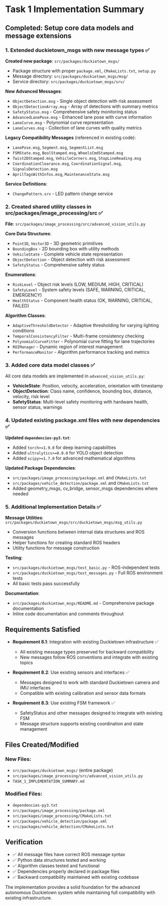 # Task 1 Implementation Summary

## Completed: Setup core data models and message extensions

### 1. Extended duckietown_msgs with new message types ✅

**Created new package**: `src/packages/duckietown_msgs/`
- Package structure with proper `package.xml`, `CMakeLists.txt`, `setup.py`
- Message directory: `src/packages/duckietown_msgs/msg/`
- Service directory: `src/packages/duckietown_msgs/srv/`

**New Advanced Messages**:
- `ObjectDetection.msg` - Single object detection with risk assessment
- `ObjectDetectionArray.msg` - Array of detections with summary metrics
- `SafetyStatus.msg` - Comprehensive safety monitoring status
- `AdvancedLanePose.msg` - Enhanced lane pose with curve information
- `LaneCurve.msg` - Polynomial curve representation
- `LaneCurves.msg` - Collection of lane curves with quality metrics

**Legacy Compatibility Messages** (referenced in existing code):
- `LanePose.msg`, `Segment.msg`, `SegmentList.msg`
- `FSMState.msg`, `BoolStamped.msg`, `WheelsCmdStamped.msg`
- `Twist2DStamped.msg`, `VehicleCorners.msg`, `StopLineReading.msg`
- `CoordinationClearance.msg`, `CoordinationSignal.msg`, `SignalsDetection.msg`
- `AprilTagsWithInfos.msg`, `MaintenanceState.msg`

**Service Definitions**:
- `ChangePattern.srv` - LED pattern change service

### 2. Created shared utility classes in src/packages/image_processing/src ✅

**File**: `src/packages/image_processing/src/advanced_vision_utils.py`

**Core Data Structures**:
- `Point3D`, `Vector3D` - 3D geometric primitives
- `BoundingBox` - 2D bounding box with utility methods
- `VehicleState` - Complete vehicle state representation
- `ObjectDetection` - Object detection with risk assessment
- `SafetyStatus` - Comprehensive safety status

**Enumerations**:
- `RiskLevel` - Object risk levels (LOW, MEDIUM, HIGH, CRITICAL)
- `SafetyLevel` - System safety levels (SAFE, WARNING, CRITICAL, EMERGENCY)
- `HealthStatus` - Component health status (OK, WARNING, CRITICAL, FAILED)

**Algorithm Classes**:
- `AdaptiveThresholdDetector` - Adaptive thresholding for varying lighting conditions
- `TemporalConsistencyFilter` - Multi-frame consistency checking
- `PolynomialCurveFitter` - Polynomial curve fitting for lane trajectories
- `ROIManager` - Dynamic region of interest management
- `PerformanceMonitor` - Algorithm performance tracking and metrics

### 3. Added core data model classes ✅

All core data models are implemented in `advanced_vision_utils.py`:
- **VehicleState**: Position, velocity, acceleration, orientation with timestamp
- **ObjectDetection**: Class name, confidence, bounding box, distance, velocity, risk level
- **SafetyStatus**: Multi-level safety monitoring with hardware health, sensor status, warnings

### 4. Updated existing package.xml files with new dependencies ✅

**Updated `dependencies-py3.txt`**:
- Added `torch>=1.9.0` for deep learning capabilities
- Added `ultralytics>=8.0.0` for YOLO object detection
- Added `scipy>=1.7.0` for advanced mathematical algorithms

**Updated Package Dependencies**:
- `src/packages/image_processing/package.xml` and `CMakeLists.txt`
- `src/packages/vehicle_detection/package.xml` and `CMakeLists.txt`
- Added geometry_msgs, cv_bridge, sensor_msgs dependencies where needed

### 5. Additional Implementation Details ✅

**Message Utilities**: `src/packages/duckietown_msgs/src/duckietown_msgs/msg_utils.py`
- Conversion functions between internal data structures and ROS messages
- Helper functions for creating standard ROS headers
- Utility functions for message construction

**Testing**:
- `src/packages/duckietown_msgs/test_basic.py` - ROS-independent tests
- `src/packages/duckietown_msgs/test_messages.py` - Full ROS environment tests
- All basic tests pass successfully

**Documentation**:
- `src/packages/duckietown_msgs/README.md` - Comprehensive package documentation
- Inline code documentation and comments throughout

## Requirements Satisfied

- **Requirement 8.1**: Integration with existing Duckietown infrastructure ✅
  - All existing message types preserved for backward compatibility
  - New messages follow ROS conventions and integrate with existing topics

- **Requirement 8.2**: Use existing sensors and interfaces ✅
  - Messages designed to work with standard Duckietown camera and IMU interfaces
  - Compatible with existing calibration and sensor data formats

- **Requirement 8.3**: Use existing FSM framework ✅
  - SafetyStatus and other messages designed to integrate with existing FSM
  - Message structure supports existing coordination and state management

## Files Created/Modified

### New Files:
- `src/packages/duckietown_msgs/` (entire package)
- `src/packages/image_processing/src/advanced_vision_utils.py`
- `TASK_1_IMPLEMENTATION_SUMMARY.md`

### Modified Files:
- `dependencies-py3.txt`
- `src/packages/image_processing/package.xml`
- `src/packages/image_processing/CMakeLists.txt`
- `src/packages/vehicle_detection/package.xml`
- `src/packages/vehicle_detection/CMakeLists.txt`

## Verification

- ✅ All message files have correct ROS message syntax
- ✅ Python data structures tested and working
- ✅ Algorithm classes tested and functional
- ✅ Dependencies properly declared in package files
- ✅ Backward compatibility maintained with existing codebase

The implementation provides a solid foundation for the advanced autonomous Duckietown system while maintaining full compatibility with existing infrastructure.